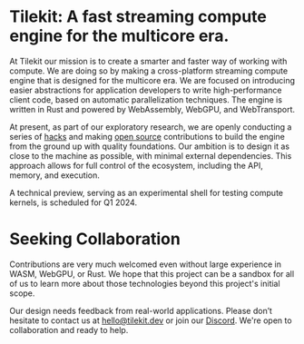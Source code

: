 # Tilekit: A fast streaming compute engine for the multicore era.

At Tilekit our mission is to create a smarter and faster way of working with compute. We are doing so by making a cross-platform streaming compute engine that is designed for the multicore era. We are focused on introducing easier abstractions for application developers to write high-performance client code, based on automatic parallelization techniques. The engine is written in Rust and powered by WebAssembly, WebGPU, and WebTransport.

At present, as part of our exploratory research, we are openly conducting a series of [hacks](https://github.com/tilekit/hacks) and making [open source](https://github.com/tilekit/opensource) contributions to build the engine from the ground up with quality foundations. Our ambition is to design it as close to the machine as possible, with minimal external dependencies. This approach allows for full control of the ecosystem, including the API, memory, and execution.

A technical preview, serving as an experimental shell for testing compute kernels, is scheduled for Q1 2024.

# Seeking Collaboration
Contributions are very much welcomed even without large experience in WASM, WebGPU, or Rust. We hope that this project can be a sandbox for all of us to learn more about those technologies beyond this project's initial scope. 

Our design needs feedback from real-world applications. Please don’t hesitate to contact us at [hello@tilekit.dev](mailto://hello@tilekit.dev) or join our [Discord](https://discord.gg/jNaYqjgRsB). We're open to collaboration and ready to help.
